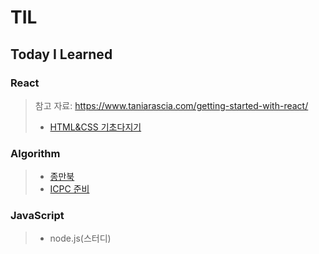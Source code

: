 # TIL

## Today I Learned

### React

> 참고 자료: https://www.taniarascia.com/getting-started-with-react/
>
> - [HTML&CSS 기초다지기](https://github.com/chisan01/HTML_CSS/tree/master)

### Algorithm

> - [종만북](https://github.com/chisan01/Algorithm/tree/main/%EC%A2%85%EB%A7%8C%EB%B6%81)
> - [ICPC 준비](https://github.com/chisan01/Algorithm/tree/main/ICPC)

### JavaScript

> - node.js(스터디)

